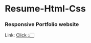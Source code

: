 # Resume-Html-Css

### Responsive Portfolio website
    
<!-- Link: <a href="https://princebansal7.github.io/Resume-Html-Css/">Click here</a> -->
Link: <a href="https://www.princebansal.tech/">Click 👆🏻</a></a>
